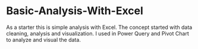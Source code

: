 # Basic-Analysis-With-Excel
As a starter this is simple analysis with Excel. The concept started with data cleaning, analysis and visualization. I used in Power Query and Pivot Chart to analyze and visual the data.
